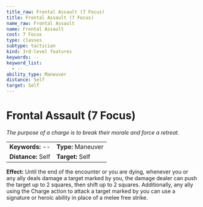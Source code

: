 ```yaml
---
title_raw: Frontal Assault (7 Focus)
title: Frontal Assault (7 Focus)
name_raw: Frontal Assault
name: Frontal Assault
cost: 7 Focus
type: classes
subtype: tactician
kind: 3rd-level features
keywords: --
keyword_list:
  - --
ability_type: Maneuver
distance: Self
target: Self
---
```


# Frontal Assault (7 Focus)

*The purpose of a charge is to break their morale and force a retreat.*

|                    |                    |
| :----------------- | :----------------- |
| **Keywords:** --   | **Type:** Maneuver |
| **Distance:** Self | **Target:** Self   |

**Effect:** Until the end of the encounter or you are dying, whenever you or any ally deals damage a target marked by you, the damage dealer can push the target up to 2 squares, then shift up to 2 squares. Additionally, any ally using the Charge action to attack a target marked by you can use a signature or heroic ability in place of a melee free strike.

